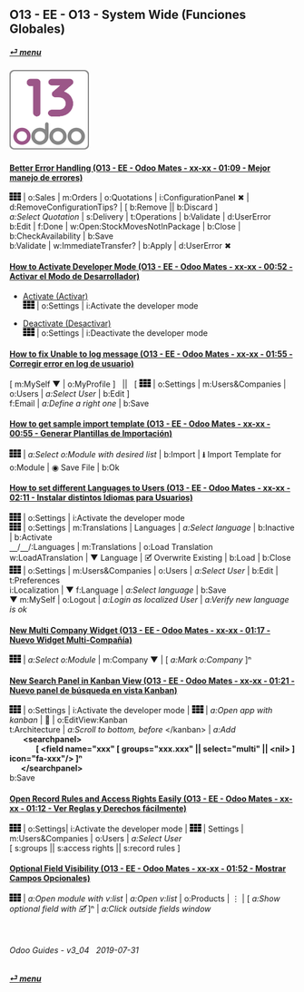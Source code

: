 ## O13 - EE - O13 - System Wide (Funciones Globales)
#### [_&#x23CE; menu_](/en-uk/o13/ee/en-uk-o13-ee-guides-menu.md)  
### ![o13](/doc/img/odoo13.png)

#### [Better Error Handling (O13 - EE - Odoo Mates - xx-xx - 01:09 - Mejor manejo de errores)](https://youtube.com/embed/pD8tbIM_oYs?autoplay=1&start=0&end=0&rel=0)  
![apps](/doc/img/apps.png) | o:Sales | m:Orders | o:Quotations | i:ConfigurationPanel &#x2716; | d:RemoveConfigurationTips? | \[ b:Remove || b:Discard ]  
_a:Select Quotation_ | s:Delivery | t:Operations | b:Validate | d:UserError  
b:Edit | f:Done | w:Open:StockMovesNotInPackage | b:Close | b:CheckAvailability | b:Save  
b:Validate | w:ImmediateTransfer? | b:Apply | d:UserError &#x2716;  

#### [How to Activate Developer Mode (O13 - EE - Odoo Mates - xx-xx - 00:52 - Activar el Modo de Desarrollador)](https://youtube.com/embed/0TpeNKFK7wk?autoplay=1&start=0&end=0&rel=0&nocount)  

- [Activate (Activar)](https://youtube.com/embed/0TpeNKFK7wk?autoplay=1&start=0&end=18s&rel=0)  
![apps](/doc/img/apps.png) | o:Settings | i:Activate the developer mode  

- [Deactivate (Desactivar)](https://youtube.com/embed/0TpeNKFK7wk?autoplay=1&start=24&end=39s&rel=0)  
![apps](/doc/img/apps.png) | o:Settings | i:Deactivate the developer mode  

#### [How to fix Unable to log message (O13 - EE - Odoo Mates - xx-xx - 01:55 - Corregir error en log de usuario)](https://youtube.com/embed/VOleoUE-hqM?autoplay=1&start=0&end=0&rel=0)  
\[ m:MySelf &#x25BC; | o:MyProfile \] &nbsp; || &nbsp; \[ ![apps](/doc/img/apps.png) | o:Settings | m:Users&Companies | o:Users | _a:Select User_ | b:Edit \]  
f:Email | _a:Define a right one_ | b:Save  

#### [How to get sample import template (O13 - EE - Odoo Mates - xx-xx - 00:55 - Generar Plantillas de Importación)](https://youtube.com/embed/Sl3-EhT4qwk?autoplay=1&start=0&end=0&rel=0)  
![apps](/doc/img/apps.png) | _a:Select o:Module with desired list_ | b:Import | **&#x2B73;** Import Template for o:Module | &#x25C9; Save File | b:Ok  

#### [How to set different Languages to Users (O13 - EE - Odoo Mates - xx-xx - 02:11 - Instalar distintos Idiomas para Usuarios)](https://youtube.com/embed/8-UhC8VI7is?autoplay=1&start=0&end=0&rel=0)  
![apps](/doc/img/apps.png) | o:Settings | i:Activate the developer mode  
![apps](/doc/img/apps.png) | o:Settings | m:Translations | Languages | _a:Select language_ | b:Inactive | b:Activate  
&#x23BD;/&#x23BD;/:Languages | m:Translations | o:Load Translation  
w:LoadATranslation | &#x25BC; Language | &#x1F5F9; Overwrite Existing | b:Load | b:Close  
![apps](/doc/img/apps.png) | o:Settings | m:Users&Companies | o:Users | _a:Select User_ | b:Edit | t:Preferences  
i:Localization | &#x25BC; f:Language | _a:Select language_ | b:Save  
&#x25BC; m:MySelf | o:Logout | _a:Login as localized User_ | _a:Verify new language is ok_  

#### [New Multi Company Widget (O13 - EE - Odoo Mates - xx-xx - 01:17 - Nuevo Widget Multi-Compañía)](https://youtube.com/embed/5HU8dJfTmpc?autoplay=1&start=0&end=0&rel=0)  
![apps](/doc/img/apps.png) | _a:Select o:Module_ | m:Company &#x25BC; | \[ _a:Mark o:Company_ \]&#x207F;

#### [New Search Panel in Kanban View (O13 - EE - Odoo Mates - xx-xx - 01:21 - Nuevo panel de búsqueda en vista Kanban)](https://youtube.com/embed/38CqLPOlalo?autoplay=1&start=0&end=0&rel=0)  
![apps](/doc/img/apps.png) | o:Settings | i:Activate the developer mode | ![apps](/doc/img/apps.png) | _a:Open app with kanban_ | &#x1F41E; | o:EditView:Kanban  
t:Architecture | _a:Scroll to bottom, before_ \</kanban\> | _a:Add_  
&nbsp;&nbsp;&nbsp;&nbsp;&nbsp;&nbsp;**\<searchpanel\>  
&nbsp;&nbsp;&nbsp;&nbsp;&nbsp;&nbsp;&nbsp;&nbsp;&nbsp;&nbsp;&nbsp;&nbsp;&nbsp;&nbsp;\[ <field name="xxx" \[ groups="xxx.xxx" || select="multi" || \<nil\> \] icon="fa-xxx"/> \]&#x207F;  
&nbsp;&nbsp;&nbsp;&nbsp;&nbsp;&nbsp;\</searchpanel\>**  
b:Save  

#### [Open Record Rules and Access Rights Easily (O13 - EE - Odoo Mates - xx-xx - 01:12 - Ver Reglas y Derechos fácilmente)](https://youtube.com/embed/FLKaAKfhq_Y?autoplay=1&start=0&end=0&rel=0)  
![apps](/doc/img/apps.png) | o:Settings| i:Activate the developer mode | ![apps](/doc/img/apps.png) | Settings | m:Users&Companies | o:Users | _a:Select User_  
\[ s:groups || s:access rights || s:record rules \]  

#### [Optional Field Visibility (O13 - EE - Odoo Mates - xx-xx - 01:52 - Mostrar Campos Opcionales)](https://youtube.com/embed/_lYDpTZ3Bfo?autoplay=1&start=0&end=0&rel=0)  
![apps](/doc/img/apps.png) | _a:Open module with v:list_ | _a:Open v:list_ | o:Products | &#x22EE; | \[ _a:Show optional field with &#x1F5F9;_ ]&#x207F; | _a:Click outside fields window_  

<br>

###### Odoo Guides - v3_04 &nbsp; 2019-07-31  
**[_&#x23CE; menu_](/en-uk/o13/ee/en-uk-o13-ee-guides-menu.md)**  
